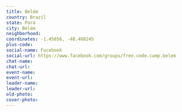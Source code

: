 ```yaml
---
title: Belém
country: Brazil
state: Pará
city: Belém
neighborhood: 
coordinates: -1.45056, -48.468245
plus-code:
social-name: Facebook
social-url: https://www.facebook.com/groups/free.code.camp.belem
chat-name:
chat-url:
event-name:
event-url:
leader-name:
leader-url:
old-photo: 
cover-photo:
---
```

